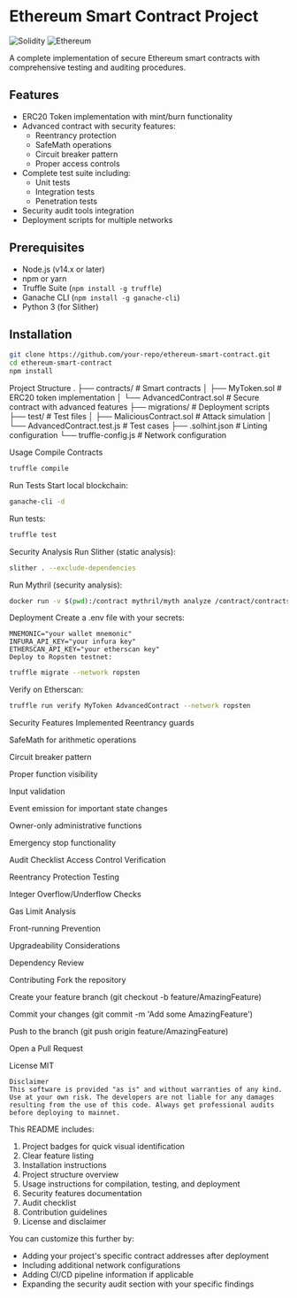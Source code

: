 # Ethereum Smart Contract Project

![Solidity](https://img.shields.io/badge/Solidity-%23363636.svg?style=for-the-badge&logo=solidity&logoColor=white)
![Ethereum](https://img.shields.io/badge/Ethereum-3C3C3D?style=for-the-badge&logo=Ethereum&logoColor=white)

A complete implementation of secure Ethereum smart contracts with comprehensive testing and auditing procedures.

## Features

- ERC20 Token implementation with mint/burn functionality
- Advanced contract with security features:
  - Reentrancy protection
  - SafeMath operations
  - Circuit breaker pattern
  - Proper access controls
- Complete test suite including:
  - Unit tests
  - Integration tests
  - Penetration tests
- Security audit tools integration
- Deployment scripts for multiple networks

## Prerequisites

- Node.js (v14.x or later)
- npm or yarn
- Truffle Suite (`npm install -g truffle`)
- Ganache CLI (`npm install -g ganache-cli`)
- Python 3 (for Slither)

## Installation

```bash
git clone https://github.com/your-repo/ethereum-smart-contract.git
cd ethereum-smart-contract
npm install
```
Project Structure
.
├── contracts/              # Smart contracts
│   ├── MyToken.sol         # ERC20 token implementation
│   └── AdvancedContract.sol # Secure contract with advanced features
├── migrations/             # Deployment scripts
├── test/                   # Test files
│   ├── MaliciousContract.sol # Attack simulation
│   └── AdvancedContract.test.js # Test cases
├── .solhint.json           # Linting configuration
└── truffle-config.js       # Network configuration

Usage
Compile Contracts

```bash
truffle compile
```
Run Tests
Start local blockchain:

```bash
ganache-cli -d
```
Run tests:

```bash
truffle test
```
Security Analysis
Run Slither (static analysis):

```bash
slither . --exclude-dependencies
```
Run Mythril (security analysis):

```bash
docker run -v $(pwd):/contract mythril/myth analyze /contract/contracts/AdvancedContract.sol
```
Deployment
Create a .env file with your secrets:
```
MNEMONIC="your wallet mnemonic"
INFURA_API_KEY="your infura key"
ETHERSCAN_API_KEY="your etherscan key"
Deploy to Ropsten testnet:
```

```bash
truffle migrate --network ropsten
```
Verify on Etherscan:

```bash
truffle run verify MyToken AdvancedContract --network ropsten
```
Security Features Implemented
Reentrancy guards

SafeMath for arithmetic operations

Circuit breaker pattern

Proper function visibility

Input validation

Event emission for important state changes

Owner-only administrative functions

Emergency stop functionality

Audit Checklist
Access Control Verification

Reentrancy Protection Testing

Integer Overflow/Underflow Checks

Gas Limit Analysis

Front-running Prevention

Upgradeability Considerations

Dependency Review

Contributing
Fork the repository

Create your feature branch (git checkout -b feature/AmazingFeature)

Commit your changes (git commit -m 'Add some AmazingFeature')

Push to the branch (git push origin feature/AmazingFeature)

Open a Pull Request

License
MIT
```
Disclaimer
This software is provided "as is" and without warranties of any kind. Use at your own risk. The developers are not liable for any damages resulting from the use of this code. Always get professional audits before deploying to mainnet.
```

This README includes:

1. Project badges for quick visual identification
2. Clear feature listing
3. Installation instructions
4. Project structure overview
5. Usage instructions for compilation, testing, and deployment
6. Security features documentation
7. Audit checklist
8. Contribution guidelines
9. License and disclaimer

You can customize this further by:
- Adding your project's specific contract addresses after deployment
- Including additional network configurations
- Adding CI/CD pipeline information if applicable
- Expanding the security audit section with your specific findings
